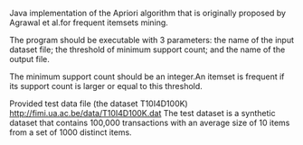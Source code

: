 
Java implementation of the Apriori algorithm that is originally proposed by Agrawal et al.for frequent itemsets mining.

The program should be executable with 3 parameters: 
  the name of the input dataset file; 
  the threshold of minimum support count; 
  and the name of the output file.  
  
The minimum support count should be an integer.An itemset is frequent if its support count is larger or equal to this threshold. 

Provided test data file (the dataset T10I4D100K) http://fimi.ua.ac.be/data/T10I4D100K.dat
The test dataset is a synthetic dataset that contains 100,000 transactions with an average size of 10 items from a set of 1000 distinct items. 

